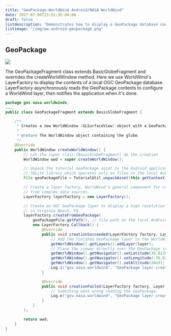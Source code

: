 ```yaml
---
title: "GeoPackage-WorldWind Android/NASA WorldWind"
date: 2017-07-06T23:51:35-04:00
draft: false
listdescription: "Demonstrates how to display a GeoPackage database containing high resolution monochromatic imagery of Naval Air Station Oceana in Virginia Beach, VA."
listimage: "/img/ww-android-geopackage.png"
---
```


## GeoPackage

<img src="/img/ww-android-geopackage.png" class="img-responsive center-block">

The GeoPackageFragment class extends BasicGlobeFragment and overrides the createWorldWindow method. Here we use WorldWind's LayerFactory to display the contents of a local OGC GeoPackage database. LayerFactory asynchronously reads the GeoPackage contents to configure a WorldWind layer, then notifies the application when it's done.

```java
package gov.nasa.worldwindx;
...
public class GeoPackageFragment extends BasicGlobeFragment {

    /**
     * Creates a new WorldWindow (GLSurfaceView) object with a GeoPackage Layer
     *
     * @return The WorldWindow object containing the globe.
     */
    @Override
    public WorldWindow createWorldWindow() {
        // Let the super class (BasicGlobeFragment) do the creation
        WorldWindow wwd = super.createWorldWindow();

        // Unpack the tutorial GeoPackage asset to the Android application cache. GeoPackage relies on the Android
        // SQLite library which operates only on files in the local Android filesystem.
        File geoPackageFile = TutorialUtil.unpackAsset(this.getContext(), "geopackage_tutorial.gpkg");

        // Create a layer factory, WorldWind's general component for creating layers
        // from complex data sources.
        LayerFactory layerFactory = new LayerFactory();

        // Create an OGC GeoPackage layer to display a high resolution monochromatic image of Naval Air Station Oceana
        // in Virginia Beach, VA.
        layerFactory.createFromGeoPackage(
            geoPackageFile.getPath(), // file path on the local Android filesystem
            new LayerFactory.Callback() {
                @Override
                public void creationSucceeded(LayerFactory factory, Layer layer) {
                    // Add the finished GeoPackage layer to the WorldWindow.
                    getWorldWindow().getLayers().addLayer(layer);
                    // Place the viewer directly over the GeoPackage image.
                    getWorldWindow().getNavigator().setLatitude(36.8139677556754);
                    getWorldWindow().getNavigator().setLongitude(-76.03260320181615);
                    getWorldWindow().getNavigator().setAltitude(20e3);
                    Log.i("gov.nasa.worldwind", "GeoPackage layer creation succeeded");
                }

                @Override
                public void creationFailed(LayerFactory factory, Layer layer, Throwable ex) {
                    // Something went wrong reading the GeoPackage.
                    Log.e("gov.nasa.worldwind", "GeoPackage layer creation failed", ex);
                }
            }
        );

        return wwd;
    }
}
```